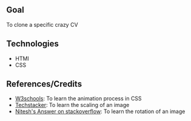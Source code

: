 ## Goal

To clone a specific crazy CV

## Technologies

-  HTMl
-  CSS

## References/Credits

-  [W3schools](https://www.w3schools.com/css/css3_animations.asp): To learn the animation process in CSS
-  [Techstacker](https://techstacker.com/how-to-make-elements-zoom-on-hover-with-css/): To learn the scaling of an image
-  [Nitesh's Answer on stackoverflow](https://stackoverflow.com/questions/16771225/css3-rotate-animation): To learn the rotation of an image